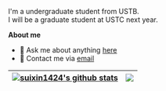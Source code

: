 I'm a undergraduate student from USTB.  
I will be a graduate student at USTC next year.

**About me**

- 💬 Ask me about anything [here](https://github.com/suixin1424/suixin1424/issues)
- 💬 Contact me via [email](mailto:welders-rots-0m@icloud.com)


| <a href="https://github.com/anuraghazra/github-readme-stats"><img align="center" src="https://github-readme-stats-beta-three-41.vercel.app/api?username=suixin1424&show_icons=true&include_all_commits=true&theme=buefy&hide_border=true&count_private=true" alt="suixin1424's github stats" /></a> | <a href="https://github.com/anuraghazra/github-readme-stats"><img align="center" src="https://github-readme-stats-beta-three-41.vercel.app/api/top-langs/?username=suixin1424&layout=compact&theme=buefy&hide_border=true&count_private=true" /></a> |
| ------------- | ------------- |

